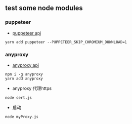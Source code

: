 ## test some node modules
### puppeteer
- [puppeteer api](https://github.com/GoogleChrome/puppeteer/blob/master/docs/api.md)

```
yarn add puppeteer --PUPPETEER_SKIP_CHROMIUM_DOWNLOAD=1
```

### anyproxy
- [anyproxy api](http://anyproxy.io/cn/)

```
npm i -g anyproxy
yarn add anyproxy
```
- anyproxy 代理https
```
node cert.js
```
- 启动
```
node myProxy.js
```